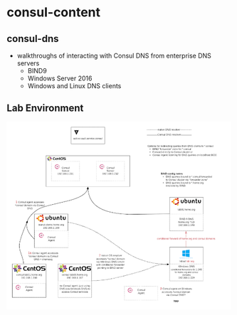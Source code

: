 # consul-content
## consul-dns
- walkthroughs of interacting with Consul DNS from enterprise DNS servers
	- BIND9
	- Windows Server 2016
	- Windows and Linux DNS clients
	
## Lab Environment

![consul lab](https://raw.githubusercontent.com/raygj/consul-content/master/consul-dns/images/consul_lab.png?token=AFJFWDZT4XDPXG7B7U4IYVK5EYTI2)